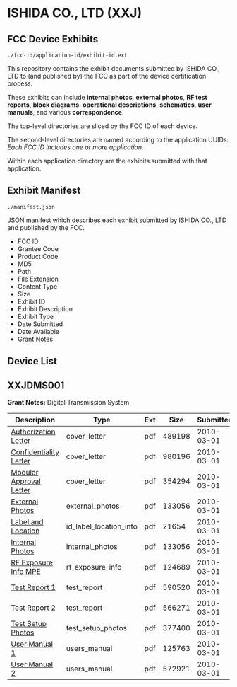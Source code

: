 # ISHIDA CO., LTD (XXJ)
## FCC Device Exhibits

```
./fcc-id/application-id/exhibit-id.ext
```

This repository contains the exhibit documents submitted by ISHIDA CO., LTD to (and published by) the FCC as part of the device certification process.

These exhibits can include **internal photos**, **external photos**, **RF test reports**, **block diagrams**, **operational descriptions**, **schematics**, **user manuals**, and various **correspondence**.

The top-level directories are sliced by the FCC ID of each device.

The second-level directories are named according to the application UUIDs. *Each FCC ID includes one or more application.*

Within each application directory are the exhibits submitted with that application. 

## Exhibit Manifest

```
./manifest.json
```

JSON manifest which describes each exhibit submitted by ISHIDA CO., LTD and published by the FCC.

- FCC ID
- Grantee Code
- Product Code
- MD5
- Path
- File Extension
- Content Type
- Size
- Exhibit ID
- Exhibit Description
- Exhibit Type
- Date Submitted
- Date Available
- Grant Notes

## Device List
## XXJDMS001
**Grant Notes:** Digital Transmission System

| Description | Type | Ext | Size | Submitted | Available |
| ----------- | ---- | --- | ---- | --------- | --------- |
| [Authorization Letter](XXJDMS001/9d5d8e204ebff12cb300962a5ce27bee/1246503.pdf) | cover_letter | pdf | 489198 | 2010-03-01 | 2010-03-01 |
| [Confidentiality Letter](XXJDMS001/9d5d8e204ebff12cb300962a5ce27bee/1246504.pdf) | cover_letter | pdf | 980196 | 2010-03-01 | 2010-03-01 |
| [Modular Approval Letter](XXJDMS001/9d5d8e204ebff12cb300962a5ce27bee/1246505.pdf) | cover_letter | pdf | 354294 | 2010-03-01 | 2010-03-01 |
| [External Photos](XXJDMS001/9d5d8e204ebff12cb300962a5ce27bee/1246507.pdf) | external_photos | pdf | 133056 | 2010-03-01 | 2010-08-27 |
| [Label and Location](XXJDMS001/9d5d8e204ebff12cb300962a5ce27bee/1246509.pdf) | id_label_location_info | pdf | 21654 | 2010-03-01 | 2010-03-01 |
| [Internal Photos](XXJDMS001/9d5d8e204ebff12cb300962a5ce27bee/1246507.pdf) | internal_photos | pdf | 133056 | 2010-03-01 | 2010-08-27 |
| [RF Exposure Info MPE](XXJDMS001/9d5d8e204ebff12cb300962a5ce27bee/1246514.pdf) | rf_exposure_info | pdf | 124689 | 2010-03-01 | 2010-03-01 |
| [Test Report 1](XXJDMS001/9d5d8e204ebff12cb300962a5ce27bee/1246516.pdf) | test_report | pdf | 590520 | 2010-03-01 | 2010-03-01 |
| [Test Report 2](XXJDMS001/9d5d8e204ebff12cb300962a5ce27bee/1246517.pdf) | test_report | pdf | 566271 | 2010-03-01 | 2010-03-01 |
| [Test Setup Photos](XXJDMS001/9d5d8e204ebff12cb300962a5ce27bee/1246518.pdf) | test_setup_photos | pdf | 377400 | 2010-03-01 | 2010-08-27 |
| [User Manual 1](XXJDMS001/9d5d8e204ebff12cb300962a5ce27bee/1246519.pdf) | users_manual | pdf | 125763 | 2010-03-01 | 2010-08-27 |
| [User Manual 2](XXJDMS001/9d5d8e204ebff12cb300962a5ce27bee/1246520.pdf) | users_manual | pdf | 572921 | 2010-03-01 | 2010-08-27 |
